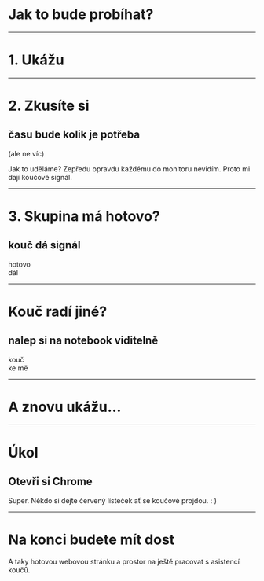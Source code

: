<!-- .slide: data-state="c-slide-inter" -->
# Jak to bude probíhat?

---

# 1. Ukážu

---

# 2. Zkusíte si

## času bude kolik je potřeba

(ale ne víc)

>>>
Jak to uděláme? Zepředu opravdu každému do monitoru nevidím. Proto mi dají koučové signál.

---

# 3. Skupina má hotovo?

## kouč dá signál <!-- .element: class="fragment" -->

hotovo <br>dál <!-- .element: class="fragment c-postit-green"  -->

---

# Kouč radí jiné?

## nalep si na notebook viditelně <!-- .element: class="fragment" -->

kouč<br>ke mě <!-- .element: class="fragment c-postit-red" -->

---

# A znovu ukážu…

---

<!-- .slide: data-state="c-slide-task" -->

# Úkol

## Otevři si Chrome

>>>
Super. Někdo si dejte červený lísteček ať se koučové projdou. : )

---

# Na konci budete mít dost

>>>
A taky hotovou webovou stránku a prostor na ještě pracovat s asistencí koučů.

